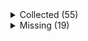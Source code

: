 <details><summary>Collected (55)</summary>
<p>

| Packet |
| --- |
| login |
| custom_payload |
| difficulty |
| spawn_position |
| abilities |
| held_item_slot |
| statistics |
| player_info |
| position |
| world_border |
| update_time |
| window_items |
| set_slot |
| update_health |
| experience |
| map_chunk_bulk |
| spawn_entity_living |
| entity_metadata |
| update_attributes |
| chat |
| named_entity_spawn |
| tab_complete |
| entity_velocity |
| entity_destroy |
| world_event |
| entity_teleport |
| entity_equipment |
| rel_entity_move |
| entity_head_rotation |
| entity_look |
| entity_move_look |
| block_change |
| entity_status |
| tile_entity_data |
| spawn_entity |
| multi_block_change |
| map_chunk |
| respawn |
| keep_alive |
| game_state_change |
| named_sound_effect |
| map |
| title |
| scoreboard_objective |
| scoreboard_display_objective |
| scoreboard_score |
| entity_effect |
| remove_entity_effect |
| open_window |
| craft_progress_bar |
| transaction |
| close_window |
| explosion |
| collect |
| spawn_entity_painting |

</p>
</details>
<details><summary>Missing (19)</summary>
<p>

| Packet |
| --- |
| bed |
| animation |
| spawn_entity_experience_orb |
| entity |
| attach_entity |
| block_action |
| block_break_animation |
| world_particles |
| spawn_entity_weather |
| update_sign |
| open_sign_entity |
| scoreboard_team |
| kick_disconnect |
| combat_event |
| camera |
| set_compression |
| playerlist_header |
| resource_pack_send |
| update_entity_nbt |

</p>
</details>